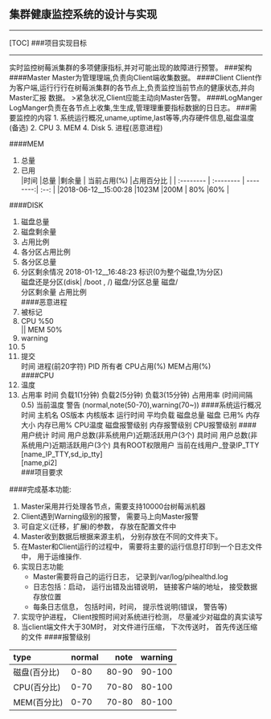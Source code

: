 ## 集群健康监控系统的设计与实现
<hr>


[TOC] 
###项目实现目标 
<hr>
实时监控树莓派集群的多项健康指标,并对可能出现的故障进行预警。  
###架构 
####Master 
Master为管理理端,负责向Client端收集数据。   
####Client
Client作为客户端,运行行行在树莓派集群的各节点上,负责监控当前节点的健康状态,并向Master汇报
数据。    
>紧急状况,Client应能主动向Master告警。    
####LogManger
LogManger负责在各节点上收集,生生成,管理理重要指标数据的日日志。    
###需要监控的内容 
1. 系统运行概况,uname,uptime,last等等,内存硬件信息,磁盘温度(备选)    
2. CPU    
3. MEM    
4. Disk    
5. 进程(恶意进程)    

####MEM
1. 总量   
2. 已用   
|时间 |总量  |剩余量 | 当前占用(%)  |占用百分比 |
| :-------- | :-------- | --------:| :--: |
|2018-06-12__15:00:28  |1023M  |200M | 80%  |60% |

####DISK
1. 磁盘总量
2. 磁盘剩余量
3. 占用比例
1. 各分区占用比例
2. 各分区总量
3. 分区剩余情况
2018-01-12__16:48:23 标识(0为整个磁盘,1为分区)   
磁盘还是分区(disk| /boot , /) 磁盘/分区总量 磁盘/   
分区剩余量 占用比例   
####恶意进程
1. 被标记   
1. CPU %50   
|| MEM 50%   
2. warning   
1. 5   
2. 提交   
时间 进程(前20字符) PID 所有者 CPU占用(%) MEM占用(%)   
####CPU
1. 温度
2. 占用率
时间 负载1(1分钟) 负载2(5分钟) 负载3(15分钟) 占用用率 (时间间隔0.5) 当前温度 警告
(normal,note(50-70),warning(70~))
####系统运行概况
时间 主机名 OS版本 内核版本 运行时间 平均负载 磁盘总量 磁盘
已用% 内存大小 内存已用% CPU温度 磁盘报警级别 内存报警级别 CPU报警级别
####用户统计
时间 用户总数(非系统用户)近期活跃用户(3个) 具时间 用户总数(非系统用户)近期活跃用户(3个) 具有ROOT权限用户 当前在线用户_登录IP_TTY   
[name_IP_TTY,sd_ip_tty]   
[name,pi2]   
###项目要求

####完成基本功能:
1. Master采用并行处理各节点，需要支持10000台树莓派机器
2. Client遇到Warning级别的报警， 需要马上向Master报警
3. 可自定义(迁移，扩展)的参数，  存放在配置文件中
4. Master收到数据后根据来源主机， 分别存放在不同的文件夹下。
5. 在Master和Client运行的过程中， 需要将主要的运行信息打印到一个日志文件中， 用于运维操作.
6.  实现日志功能
      - Master需要将自己的运行日志， 记录到/var/log/pihealthd.log
      - 日志包括：启动， 运行出错及出错说明， 链接客户端的地址， 接受数据存放位置
      - 每条日志信息， 包括时间，时间， 提示性说明(错误， 警告等)
7. 实现守护进程， Client按照时间对系统进行检测， 尽量减少对磁盘的真实读写
8. 当client端文件大于30M时， 对文件进行压缩， 下次传送时， 首先传送压缩的文件
####报警级别


|type|normal |note | warning |
| :-------- | :-------- | --------:| :--: |
 | 磁盘(百分比)  | 0-80  |80-90 | 90-100 |
 | CPU(百分比)  | 0-70  |70-80  |80-100 |
 | MEM(百分比) | 0-70 | 70-80 | 80-100 |

      
